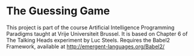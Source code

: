 # The Guessing Game

This project is part of the course Artificial Intelligence Programming Paradigms taught at Vrije Universiteit Brussel. It is based on Chapter 6 of The Talking Heads experiment by Luc Steels. Requires the Babel2 Framework, available at http://emergent-languages.org/Babel2/